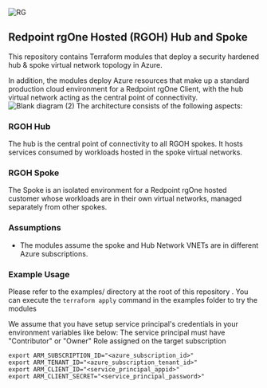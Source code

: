 ![RG](https://user-images.githubusercontent.com/42842390/158004336-60f07c05-7e5d-420e-87a6-22c5ac206fb6.jpg)
## Redpoint rgOne Hosted (RGOH) Hub and Spoke

This repository contains Terraform modules that deploy a security hardened hub & spoke virtual network topology in Azure. 

In addition, the modules deploy Azure resources that make up a standard production cloud environment for a Redpoint rgOne Client, with the hub virtual network acting as the central point of connectivity.
![Blank diagram (2)](https://user-images.githubusercontent.com/42842390/200998035-e8f73288-6ada-44f4-bdb2-315c773c17f7.png)
The architecture consists of the following aspects:

### RGOH Hub  
The hub is the central point of connectivity to all RGOH spokes. It hosts services consumed by workloads hosted in the spoke virtual networks.

### RGOH Spoke 
The Spoke is an isolated environment for a Redpoint rgOne hosted customer whose workloads are in their own virtual networks, managed separately from other spokes. 

### Assumptions
- The modules assume the spoke and Hub Network VNETs are in different Azure subscriptions.

### Example Usage
Please refer to the examples/ directory at the root of this repository . You can execute the ```terraform apply``` command in the examples folder to try the modules

We assume that you have setup service principal's credentials in your environment variables like below: The service principal must have "Contributor" or "Owner" Role assigned on the target subscription
```
export ARM_SUBSCRIPTION_ID="<azure_subscription_id>"
export ARM_TENANT_ID="<azure_subscription_tenant_id>"
export ARM_CLIENT_ID="<service_principal_appid>"
export ARM_CLIENT_SECRET="<service_principal_password>"
```
